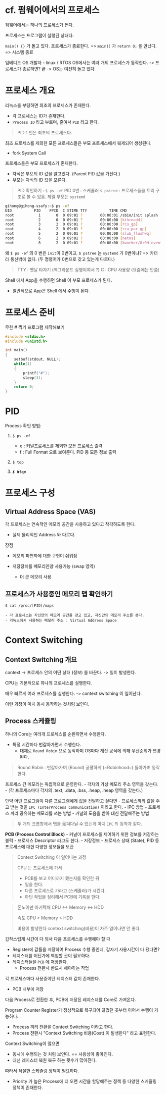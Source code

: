 # cf. 펌웨어에서의 프로세스

펌웨어에서는 하나의 프로세스가 돈다.

프로세스는 프로그램이 실행된 상태다.

`main() {}` 가 돌고 있다.
프로세스가 종료한다. => `main()` 가 `return 0;` 을 만났다. => 시스템 종료

임베디드 OS 개발자 - linux / RTOS
OS에서는 여러 개의 프로세스가 동작한다.
-> 프로세스가 종료하면? 끝
-> OS는 여전히 돌고 있다.

# 프로세스 개요

리눅스를 부팅하면 최초의 프로세스가 존재한다.

- 각 프로세스는 ID가 존재한다.
- `Process ID` 라고 부르며, 줄여서 `PID` 라고 한다.

> PID 1 번은 최초의 프로세스다.

최초 프로세스를 제외한 모든 프로세스들은 부모 프로세스에서 복제되어 생성된다.
- fork System Call

프로세스들은 부모 프로세스가 존재한다.
- 자식은 부모의 ID 값을 알고있다. (Parent PID 값을 가진다.)
- 부모는 자식의 ID 값을 모른다.

> PID 확인하기 : `$ ps -ef`
> PID 0번 : 스케쥴러
> `$ pstree` : 프로세스들을 트리 구조로 볼 수 있음. 제일 부모는 `systemd`

```bash
gihong@gihong-ssafy:~$ ps -ef
UID          PID    PPID  C STIME TTY          TIME CMD
root           1       0  0 09:01 ?        00:00:01 /sbin/init splash
root           2       0  0 09:01 ?        00:00:00 [kthreadd]
root           3       2  0 09:01 ?        00:00:00 [rcu_gp]
root           4       2  0 09:01 ?        00:00:00 [rcu_par_gp]
root           5       2  0 09:01 ?        00:00:00 [slub_flushwq]
root           6       2  0 09:01 ?        00:00:00 [netns]
root           8       2  0 09:01 ?        00:00:00 [kworker/0:0H-events_highpri]
```

왜 `$ ps -ef` 의 0 번은 `init`이 0번이고, `$ pstree` 는 `systemd` 가 0번이냐?
=> 카더라 통신밖에 없다. (두 명령어가 0번으로 갖고 있는게 다르다.)

> TTY : 옛날 타자기 (백그라운드 실행이여서 ?)
> C : CPU 사용량 (요즘에는 안씀)

Shell 에서 App을 수행하면
Shell 이 부모 프로세스가 된다.
- 일반적으로 App은 Shell 에서 수행이 된다.

# 프로세스 준비

무한 # 찍기 프로그램 제작해보기

```c
#include <stdio.h>
#include <unistd.h>

int main()
{
    setbuf(stdout, NULL);
    while(1)
    {
        printf("#");
        sleep(3);
    }
    return 0;
}
```


# PID

Process 확인 방법:

1. `$ ps -ef`
    - e : 커널프로세스를 제외한 모든 프로세스 출력
    - f : Full Format 으로 보여준다. PID 등 모든 정보 출력

2. `$ top`

3. ***`$ htop`***

# 프로세스 구성

## Virtual Address Space (VAS)

각 프로세스는 연속적인 메모리 공간을 사용하고 있다고 착각하도록 한다.
- 실제 물리적인 Address 와 다르다.

장점
- 메모리 파편화에 대한 구현이 쉬워짐

- 저장장치를 메모리인양 사용가능 (swap 영역)
    - 더 큰 메모리 사용

## 프로세스가 사용중인 메모리 맵 확인하기

`$ cat /proc/[PID]/maps`

    - 각 프로세스는 자신만의 메모리 공간을 갖고 있고, 자신만의 메모리 주소를 쓴다.
    - 리눅스에서 사용하는 메모리 주소 : Virtual Address Space

# Context Switching

## Context Switching 개요

context -> 프로세스 안의 어떤 상태 (정보) 를 바꾼다. -> 일이 발생한다.

CPU는 기본적으로 하나의 프로세스를 실행한다.

매우 빠르게 여러 프로세스를 실행한다. -> context switching 이 일어난다.

이런 과정이 마치 동시 동작하는 것처럼 보인다.

## Process 스케쥴링

하나의 Core는 여러개 프로세스를 순환하면서 수행한다.
- 특정 시간마다 번갈아가면서 수행한다.
  - 대체로 `Round Robin` 으로 동작하며 OS마다 계산 공식에 의해 우선순위가 변경된다.

> Round Robin : 번갈아가며 (Round) 공평하게 (~Robinhood~) 돌아가며 동작한다.

프로세스 간 메모리는 독립적으로 운영한다.
    - 각자의 가상 메모리 주소 영역을 갖는다.
    - (각 프로세스마다 각자의 .text, .data, .bss, .heap, .heap 영역을 갖는다.)

만약 어떤 프로그램이 다른 프로그램에게 값을 전달하고 싶다면
    - 프로세스끼리 값을 주고 받는 것을 `IPC (InterProcess Communication)` 이라고 한다.
    - IPC 방법
      - 프로세스 끼리 공유하는 메모리를 쓰는 방법
      - 커널의 도움을 받아 대신 전달해주는 방법

> 두 개의 크롬창에서 탭을 옮겨다닐 수 있는게 마치 `IPC` 의 동작과 같다.

**PCB (Process Control Block)**
    - 커널이 프로세스를 제어하기 위한 정보를 저장하는 블럭
    - 프로세스 Descriptor 라고도 한다.
    - 저장정보
      - 프로세스 상태 (State), PID 등 프로세스에 대한 다양한 정보들을 보관

> Context Switching 이 일어나는 과정
>
> CPU 는 프로세스에 가서
>   - PCB를 보고 어디까지 했는지를 확인한 뒤
>   - 일을 한다.
>   - 다른 프로세스로 가라고 (스케줄러)가 시킨다.
>   - 하던 작업을 정리해서 PCB에 기록을 한다.

> 폰노이만 아키텍처
> CPU <-> Memory <-> HDD
>
> 속도
> CPU > Memory > HDD
>
> 비용이 발생한다
> context switching(비용)이 자주 일어나면 안 좋다.

갑작스럽게 시간이 다 되서 다음 프로세스를 수행해야 할 때
- Register에 값들을 저장하여 Process 수행 중인데, 갑자기 사용시간이 다 됐다면?
- 레지스터를 어딘가에 백업할 곳이 필요하다.
- 레지스터들을 `PCB` 에 저장한다.
  - Process 전환시 반드시 해야하는 작업

각 프로세스마다 사용중이던 레지스터 값이 존재한다.
- PCB 내부에 저장

다음 Process로 전환한 후, PCB에 저장된 레지스터를 Core로 가져온다.

Program Counter Register가 정상적으로 복구되어 끊겼던 곳부터 이어서 수행이 가능하다.
- Process 끼리 전환을 Context Switching 이라고 한다.
- Process 전환시 "Context Switching 비용(Cost) 이 발생한다" 라고 표현한다.

Context Switching이 많으면
- 동시에 수행되는 것 처럼 보인다. == 사용성이 좋아진다.
- 대신 레지스터 복원 복구 하는 횟수가 많아진다.

따라서 적절한 스케쥴링 정책이 필요하다.
- Priority 가 높은 Process에 더 오랜 시간을 할당해주는 정책 등 다양한 스케쥴링 정책이 존재한다.